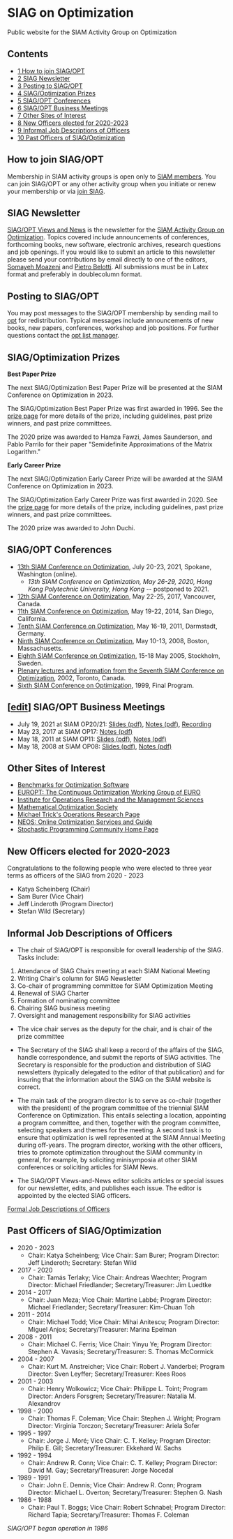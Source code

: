 SIAG on Optimization
====================
Public website for the SIAM Activity Group on Optimization

Contents
--------

* [1 How to join SIAG/OPT](#How_to_join_SIAG.2FOPT)
* [2 SIAG Newsletter](#SIAG_Newsletter)
* [3 Posting to SIAG/OPT](#Posting_to_SIAG.2FOPT)
* [4 SIAG/Optimization Prizes](#SIAG.2FOptimization_Prizes)
* [5 SIAG/OPT Conferences](#SIAG.2FOPT_Conferences)
* [6 SIAG/OPT Business Meetings](#SIAG.2FOPT_Business_Meetings)
* [7 Other Sites of Interest](#Other_Sites_of_Interest)
* [8 New Officers elected for 2020-2023](#New_Officers_elected_for_2020-2023)
* [9 Informal Job Descriptions of Officers](#Informal_Job_Descriptions_of_Officers)
* [10 Past Officers of SIAG/Optimization](#Past_Officers_of_SIAG.2FOptimization)

How to join SIAG/OPT
-----------------------------------------------------------------------------------------------------------------------------------------

Membership in SIAM activity groups is open only to [SIAM members](http://www.siam.org/membership/). You can join SIAG/OPT or any other activity group when you initiate or renew your membership or via [join SIAG](https://my.siam.org/forms/join_siag.htm).

SIAG Newsletter
-------------------------------------------------------------------------------------------------------------------------------

[SIAG/OPT Views and News](ViewandNews "Views and News") is the newsletter for the [SIAM Activity Group on Optimization](http://www.siam.org/activity/optimization). Topics covered include announcements of conferences, forthcoming books, new software, electronic archives, research questions and job openings. If you would like to submit an article to this newsletter please send your contributions by email directly to one of the editors, [Somayeh Moazeni](mailto:smoazeni@stevens.edu) and [Pietro Belotti](mailto:pietro.belotti@polimi.it). All submissions must be in Latex format and preferably in doublecolumn format.

Posting to SIAG/OPT
---------------------------------------------------------------------------------------------------------------------------------------

You may post messages to the SIAG/OPT membership by sending mail to [opt](mailto:siam-opt@connectedcommunity.org) for redistribution. Typical messages include announcements of new books, new papers, conferences, workshop and job positions. For further questions contact the [opt list manager](mailto:siam-opt-owner@siam.org).

SIAG/Optimization Prizes
-------------------------------------------------------------------------------------------------------------------------------------------------

**Best Paper Prize**

The next SIAG/Optimization Best Paper Prize will be presented at the SIAM Conference on Optimization in 2023.

The SIAG/Optimization Best Paper Prize was first awarded in 1996. See the [prize page](http://www.siam.org/prizes/sponsored/siagopt.php/) for more details of the prize, including guidelines, past prize winners, and past prize committees.

The 2020 prize was awarded to Hamza Fawzi, James Saunderson, and Pablo Parrilo for their paper "Semidefinite Approximations of the Matrix Logarithm."

  
**Early Career Prize**

The next SIAG/Optimization Early Career Prize will be awarded at the SIAM Conference on Optimization in 2023.

The SIAG/Optimization Early Career Prize was first awarded in 2020. See the [prize page](https://www.siam.org/prizes-recognition/activity-group-prizes/detail/siag-opt-early-career-prize) for more details of the prize, including guidelines, past prize winners, and past prize committees.

The 2020 prize was awarded to John Duchi.

SIAG/OPT Conferences
-----------------------------------------------------------------------------------------------------------------------------------------

* [13th SIAM Conference on Optimization](https://www.siam.org/conferences/cm/conference/op21/), July 20-23, 2021, Spokane, Washington (online).
    * _13th SIAM Conference on Optimization, May 26-29, 2020, Hong Kong Polytechnic University, Hong Kong_ \-\- postponed to 2021.
* [12th SIAM Conference on Optimization](http://www.siam.org/meetings/op17/), May 22-25, 2017, Vancouver, Canada.
* [11th SIAM Conference on Optimization](http://www.siam.org/meetings/op14/), May 19-22, 2014, San Diego, California.
* [Tenth SIAM Conference on Optimization](http://www.siam.org/meetings/op11/), May 16-19, 2011, Darmstadt, Germany.
* [Ninth SIAM Conference on Optimization](http://www.siam.org/meetings/op08/), May 10-13, 2008, Boston, Massachusetts.
* [Eighth SIAM Conference on Optimization](http://www.siam.org/meetings/op05/index.htm), 15-18 May 2005, Stockholm, Sweden.
* [Plenary lectures and information from the Seventh SIAM Conference on Optimization](http://mason.gmu.edu/%7Easofer/siopt/), 2002, Toronto, Canada.
* [Sixth SIAM Conference on Optimization](http://www.siam.org/meetings/op99/), 1999, Final Program.

\[[edit](/siag-op/index.php?title=SIAG_on_Optimization&action=edit&section=6 "Edit section: SIAG/OPT Business Meetings")\] SIAG/OPT Business Meetings
-----------------------------------------------------------------------------------------------------------------------------------------------------

* July 19, 2021 at SIAM OP20/21: [Slides (pdf)](/siag-op/images/siag-op/6/6b/OP21Slides.pdf "OP21Slides.pdf"), [Notes (pdf)](/siag-op/images/siag-op/0/0e/OP21notes.pdf "OP21notes.pdf"), [Recording](https://youtu.be/ixwNDtodAGM)
* May 23, 2017 at SIAM OP17: [Notes (pdf)](http://evoq-eval.siam.org/Portals/0/SIAG%20Business%20Meetings/Optimization/minutes_17.pdf?ver=2018-04-16-131146-837)
* May 18, 2011 at SIAM OP11: [Slides (pdf)](http://evoq-eval.siam.org/Portals/0/SIAG%20Business%20Meetings/Optimization/slides_11.pdf?ver=2018-04-16-131147-367), [Notes (pdf)](http://evoq-eval.siam.org/Portals/0/SIAG%20Business%20Meetings/Optimization/minutes_11.pdf?ver=2018-04-16-131146-837)
* May 18, 2008 at SIAM OP08: [Slides (pdf)](http://evoq-eval.siam.org/Portals/0/SIAG%20Business%20Meetings/Optimization/slides_08.pdf?ver=2018-04-16-131147-290), [Notes (pdf)](http://evoq-eval.siam.org/Portals/0/SIAG%20Business%20Meetings/Optimization/minutes_08.pdf?ver=2018-04-16-131146-837)

Other Sites of Interest
-----------------------------------------------------------------------------------------------------------------------------------------------

* [Benchmarks for Optimization Software](http://plato.asu.edu/bench.html)
* [EUROPT: The Continuous Optimization Working Group of EURO](http://www.iam.metu.edu.tr/EUROPT/)
* [Institute for Operations Research and the Management Sciences](http://www.informs.org/)
* [Mathematical Optimization Society](http://www.mathopt.org/)
* [Michael Trick's Operations Research Page](http://mat.gsia.cmu.edu/)
* [NEOS: Online Optimization Services and Guide](http://neos-server.org/neos/)
* [Stochastic Programming Community Home Page](http://stoprog.org/)

New Officers elected for 2020-2023
---------------------------------------------------------------------------------------------------------------------------------------------------------------------

Congratulations to the following people who were elected to three year terms as officers of the SIAG from 2020 - 2023

* Katya Scheinberg (Chair)
* Sam Burer (Vice Chair)
* Jeff Linderoth (Program Director)
* Stefan Wild (Secretary)

Informal Job Descriptions of Officers
---------------------------------------------------------------------------------------------------------------------------------------------------------------------------

* The chair of SIAG/OPT is responsible for overall leadership of the SIAG. Tasks include:

1.  Attendance of SIAG Chairs meeting at each SIAM National Meeting
2.  Writing Chair's column for SIAG Newsletter
3.  Co-chair of programming committee for SIAM Optimization Meeting
4.  Renewal of SIAG Charter
5.  Formation of nominating committee
6.  Chairing SIAG business meeting
7.  Oversight and management responsibility for SIAG activities

* The vice chair serves as the deputy for the chair, and is chair of the prize committee

* The Secretary of the SIAG shall keep a record of the affairs of the SIAG, handle correspondence, and submit the reports of SIAG activities. The Secretary is responsible for the production and distribution of SIAG newsletters (typically delegated to the editor of that publication) and for insuring that the information about the SIAG on the SIAM website is correct.

* The main task of the program director is to serve as co-chair (together with the president) of the program committee of the triennial SIAM Conference on Optimization. This entails selecting a location, appointing a program committee, and then, together with the program committee, selecting speakers and themes for the meeting. A second task is to ensure that optimization is well represented at the SIAM Annual Meeting during off-years. The program director, working with the other officers, tries to promote optimization throughout the SIAM community in general, for example, by soliciting minisymposia at other SIAM conferences or soliciting articles for SIAM News.

* The SIAG/OPT Views-and-News editor solicits articles or special issues for our newsletter, edits, and publishes each issue. The editor is appointed by the elected SIAG officers.

[Formal Job Descriptions of Officers](http://www.siam.org/activity/optimization/procedure.php)

Past Officers of SIAG/Optimization
----------------------------------------------------------------------------------------------------------------------------------------------------------------------

* 2020 - 2023
    * Chair: Katya Scheinberg; Vice Chair: Sam Burer; Program Director: Jeff Linderoth; Secretary: Stefan Wild
* 2017 - 2020
    * Chair: Tamás Terlaky; Vice Chair: Andreas Waechter; Program Director: Michael Friedlander; Secretary/Treasurer: Jim Luedtke
* 2014 - 2017
    * Chair: Juan Meza; Vice Chair: Martine Labbé; Program Director: Michael Friedlander; Secretary/Treasurer: Kim-Chuan Toh
* 2011 - 2014
    * Chair: Michael Todd; Vice Chair: Mihai Anitescu; Program Director: Miguel Anjos; Secretary/Treasurer: Marina Epelman
* 2008 - 2011
    * Chair: Michael C. Ferris; Vice Chair: Yinyu Ye; Program Director: Stephen A. Vavasis; Secretary/Treasurer: S. Thomas McCormick
* 2004 - 2007
    * Chair: Kurt M. Anstreicher; Vice Chair: Robert J. Vanderbei; Program Director: Sven Leyffer; Secretary/Treasurer: Kees Roos
* 2001 - 2003
    * Chair: Henry Wolkowicz; Vice Chair: Philippe L. Toint; Program Director: Anders Forsgren; Secretary/Treasurer: Natalia M. Alexandrov
* 1998 - 2000
    * Chair: Thomas F. Coleman; Vice Chair: Stephen J. Wright; Program Director: Virginia Torczon; Secretary/Treasurer: Ariela Sofer
* 1995 - 1997
    * Chair: Jorge J. Moré; Vice Chair: C. T. Kelley; Program Director: Philip E. Gill; Secretary/Treasurer: Ekkehard W. Sachs
* 1992 - 1994
    * Chair: Andrew R. Conn; Vice Chair: C. T. Kelley; Program Director: David M. Gay; Secretary/Treasurer: Jorge Nocedal
* 1989 - 1991
    * Chair: John E. Dennis; Vice Chair: Andrew R. Conn; Program Director: Michael L. Overton; Secretary/Treasurer: Stephen G. Nash
* 1986 - 1988
    * Chair: Paul T. Boggs; Vice Chair: Robert Schnabel; Program Director: Richard Tapia; Secretary/Treasurer: Thomas F. Coleman

_SIAG/OPT began operation in 1986_
